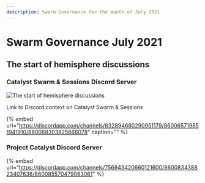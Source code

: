 ```yaml
---
description: Swarm Governance for the month of July 2021
---
```


# Swarm Governance July 2021

## The start of hemisphere discussions

### Catalyst Swarm & Sessions Discord Server

![The start of hemisphere discussions](https://user-images.githubusercontent.com/25156451/124162622-8ec29b00-da96-11eb-90d7-4ec46dd4c48e.png)

Link to Discord context on Catalyst Swarm & Sessions

{% embed url="https://discordapp.com/channels/832894680290951179/860065719851941910/860068303825666078" caption="" %}

### Project Catalyst Discord Server



{% embed url="https://discordapp.com/channels/756943420660121600/860083438823407636/860085570479063061" %}





